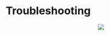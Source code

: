 # Troubleshooting

<p align=center>
  <img src="https://cloud.githubusercontent.com/assets/2712405/16121137/1d1304fa-33b0-11e6-8235-481f07db691c.png"></img>
 <br><br>
</p>
